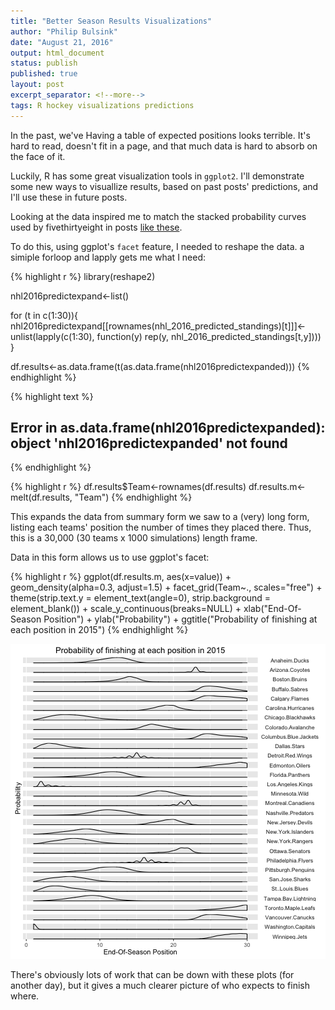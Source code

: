 ```yaml
---
title: "Better Season Results Visualizations"
author: "Philip Bulsink"
date: "August 21, 2016"
output: html_document
status: publish
published: true
layout: post
excerpt_separator: <!--more-->
tags: R hockey visualizations predictions
---
```

 

In the past, we've Having a table of expected positions looks terrible. It's hard to read, doesn't fit in a page, and that much data is hard to absorb on the face of it. 
 
Luckily, R has some great visualization tools in `ggplot2`. I'll demonstrate some new ways to visuallize results, based on past posts' predictions, and I'll use these in future posts.
 
<!--more-->
 
Looking at the data inspired me to match the stacked probability curves used by fivethirtyeight in posts [like these](https://fivethirtyeight.com/features/florida-ohio-democratic-primary-preview/). 
 
To do this, using ggplot's `facet` feature, I needed to reshape the data. a simiple forloop and lapply gets me what I need:
 

 

{% highlight r %}
library(reshape2)
 
nhl2016predictexpand<-list()
 
for (t in c(1:30)){
    nhl2016predictexpand[[rownames(nhl_2016_predicted_standings)[t]]]<-unlist(lapply(c(1:30), function(y) rep(y, nhl_2016_predicted_standings[t,y])))
}
 
df.results<-as.data.frame(t(as.data.frame(nhl2016predictexpanded)))
{% endhighlight %}



{% highlight text %}
## Error in as.data.frame(nhl2016predictexpanded): object 'nhl2016predictexpanded' not found
{% endhighlight %}



{% highlight r %}
df.results$Team<-rownames(df.results)
df.results.m<-melt(df.results, "Team")
{% endhighlight %}
 
This expands the data from summary form we saw to a (very) long form, listing each teams' position the number of times they placed there. Thus, this is a 30,000 (30 teams x 1000 simulations) length frame.
 
Data in this form allows us to use ggplot's facet:
 

{% highlight r %}
ggplot(df.results.m, aes(x=value)) + 
    geom_density(alpha=0.3, adjust=1.5) + 
    facet_grid(Team~., scales="free") + 
    theme(strip.text.y = element_text(angle=0), strip.background = element_blank()) + 
    scale_y_continuous(breaks=NULL) +
    xlab("End-Of-Season Position") +
    ylab("Probability") +
    ggtitle("Probability of finishing at each position in 2015")
{% endhighlight %}

![plot of chunk 2015_prediction_plot](/images/2015_prediction_plot-1.png)
 
There's obviously lots of work that can be down with these plots (for another day), but it gives a much clearer picture of who expects to finish where.
 

